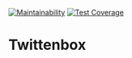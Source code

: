 [![Maintainability](https://api.codeclimate.com/v1/badges/87e54feb2bd2aae66f01/maintainability)](https://codeclimate.com/github/vinyguedess/twittenbox/maintainability)
[![Test Coverage](https://api.codeclimate.com/v1/badges/87e54feb2bd2aae66f01/test_coverage)](https://codeclimate.com/github/vinyguedess/twittenbox/test_coverage)

# Twittenbox